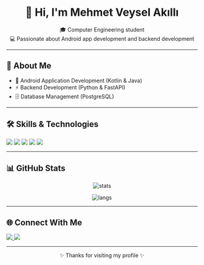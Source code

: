<h1 align="center">👋 Hi, I'm Mehmet Veysel Akıllı</h1>

<p align="center">
  🎓 Computer Engineering student<br>
  💻 Passionate about Android app development and backend development<br>
</p>

---

## 🚀 About Me
- 📱 Android Application Development (Kotlin & Java)  
- ⚡ Backend Development (Python & FastAPI)  
- 🗄️ Database Management (PostgreSQL)  

---

## 🛠️ Skills & Technologies

<p align="left">
  <img src="https://img.shields.io/badge/Python-3670A0?style=for-the-badge&logo=python&logoColor=ffdd54"/>
  <img src="https://img.shields.io/badge/Kotlin-0095D5?style=for-the-badge&logo=kotlin&logoColor=white"/>
  <img src="https://img.shields.io/badge/Java-ED8B00?style=for-the-badge&logo=openjdk&logoColor=white"/>
  <img src="https://img.shields.io/badge/FastAPI-009688?style=for-the-badge&logo=fastapi&logoColor=white"/>
  <img src="https://img.shields.io/badge/PostgreSQL-316192?style=for-the-badge&logo=postgresql&logoColor=white"/>
</p>

---

## 📊 GitHub Stats  

<p align="center">
  <img src="https://github-readme-stats.vercel.app/api?username=seninkullaniciadin&show_icons=true&theme=radical" alt="stats"/>
</p>

<p align="center">
  <img src="https://github-readme-stats.vercel.app/api/top-langs/?username=seninkullaniciadin&layout=compact&theme=radical" alt="langs"/>
</p>

---

## 🌐 Connect With Me  

<p align="left">
  <a href="https://www.linkedin.com/in/your-linkedin-profile/" target="_blank">
    <img src="https://img.shields.io/badge/LinkedIn-0077B5?style=for-the-badge&logo=linkedin&logoColor=white"/>
  </a>
  <a href="mailto:your-email@gmail.com">
    <img src="https://img.shields.io/badge/Email-D14836?style=for-the-badge&logo=gmail&logoColor=white"/>
  </a>
</p>

---

<p align="center">✨ Thanks for visiting my profile ✨</p>
